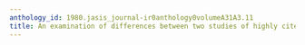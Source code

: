 ```yaml
---
anthology_id: 1980.jasis_journal-ir0anthology0volumeA31A3.11
title: An examination of differences between two studies of highly cited old papers
---
```

